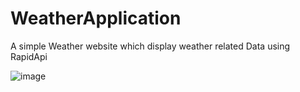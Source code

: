 # WeatherApplication
A simple Weather website which display weather related Data using RapidApi 


![image](https://github.com/ki4869/WeatherApplication/assets/88540919/cc163750-2f50-4359-9dab-9aeb612fa794)
